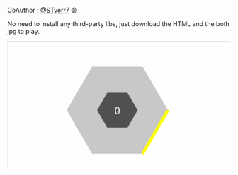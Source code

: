CoAuthor : [@STverr7](https://github.com/STverr7)   :smile:

No need to install any third-party libs, just download the HTML and the both jpg to play.

![](https://raw.githubusercontent.com/RoyLJH/Toys-and-fun/master/Hextris/try.gif)
 
